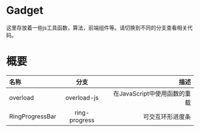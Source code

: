 # Gadget
这里存放着一些js工具函数，算法，前端组件等。请切换到不同的分支查看相关代码。

# 概要
|名称|分支|描述|
|:---|:--:|---:|
|overload| overload-js | 在JavaScript中使用函数的重载 |
|RingProgressBar| ring-progress | 可交互环形进度条 |
